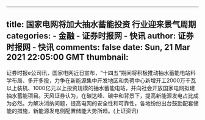 
---
title: 国家电网将加大抽水蓄能投资 行业迎来景气周期
categories: 
    - 金融
    - 证券时报网 - 快讯
author: 证券时报网 - 快讯
comments: false
date: Sun, 21 Mar 2021 22:05:00 GMT
thumbnail: 
---

<div>   
<p>证券时报e公司讯，国家电网近日宣布，“十四五”期间将积极推动抽水蓄能电站科学布局、多开多投，力争在新能源集中开发地区和负荷中心新增开工2000万千瓦以上装机、1000亿元以上投资规模的抽水蓄能电站，并向社会开放国家电网拟建抽水蓄能项目。天风证券认为，在碳达峰、碳中和背景下，提高新能源发电占比成为必然。为解决消纳问题，提高电网的安全性和可靠性，各地纷纷出台鼓励配套储能的措施，新能源发电侧配置储能大势所趋。(上证资讯)</p>
                  
</div>
            